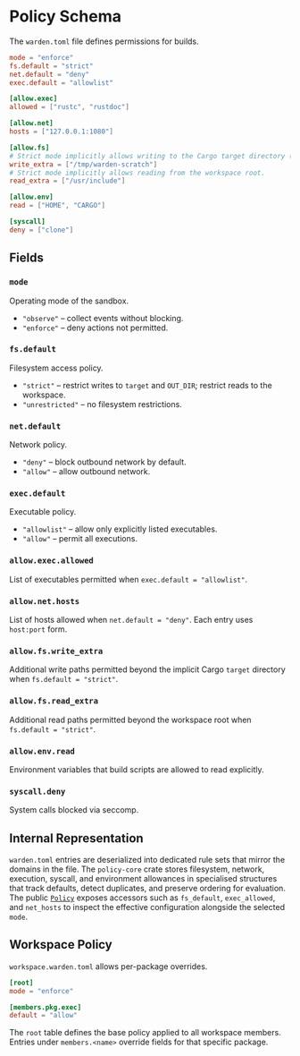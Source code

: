 # Policy Schema

The `warden.toml` file defines permissions for builds.

```toml
mode = "enforce"
fs.default = "strict"
net.default = "deny"
exec.default = "allowlist"

[allow.exec]
allowed = ["rustc", "rustdoc"]

[allow.net]
hosts = ["127.0.0.1:1080"]

[allow.fs]
# Strict mode implicitly allows writing to the Cargo target directory (including OUT_DIR).
write_extra = ["/tmp/warden-scratch"]
# Strict mode implicitly allows reading from the workspace root.
read_extra = ["/usr/include"]

[allow.env]
read = ["HOME", "CARGO"]

[syscall]
deny = ["clone"]
```

## Fields

### `mode`
Operating mode of the sandbox.

- `"observe"` – collect events without blocking.
- `"enforce"` – deny actions not permitted.

### `fs.default`
Filesystem access policy.

- `"strict"` – restrict writes to `target` and `OUT_DIR`; restrict reads to the workspace.
- `"unrestricted"` – no filesystem restrictions.

### `net.default`
Network policy.

- `"deny"` – block outbound network by default.
- `"allow"` – allow outbound network.

### `exec.default`
Executable policy.

- `"allowlist"` – allow only explicitly listed executables.
- `"allow"` – permit all executions.

### `allow.exec.allowed`
List of executables permitted when `exec.default = "allowlist"`.

### `allow.net.hosts`
List of hosts allowed when `net.default = "deny"`. Each entry uses `host:port` form.

### `allow.fs.write_extra`
Additional write paths permitted beyond the implicit Cargo `target` directory when
`fs.default = "strict"`.

### `allow.fs.read_extra`
Additional read paths permitted beyond the workspace root when
`fs.default = "strict"`.

### `allow.env.read`
Environment variables that build scripts are allowed to read explicitly.

### `syscall.deny`
System calls blocked via seccomp.

## Internal Representation

`warden.toml` entries are deserialized into dedicated rule sets that mirror the
domains in the file. The `policy-core` crate stores filesystem, network,
execution, syscall, and environment allowances in specialised structures that
track defaults, detect duplicates, and preserve ordering for evaluation. The
public [`Policy`](./crates/policy-core/src/policy.rs) exposes accessors such as
`fs_default`, `exec_allowed`, and `net_hosts` to inspect the effective
configuration alongside the selected `mode`.

## Workspace Policy
`workspace.warden.toml` allows per-package overrides.

```toml
[root]
mode = "enforce"

[members.pkg.exec]
default = "allow"
```

The `root` table defines the base policy applied to all workspace members.
Entries under `members.<name>` override fields for that specific package.
